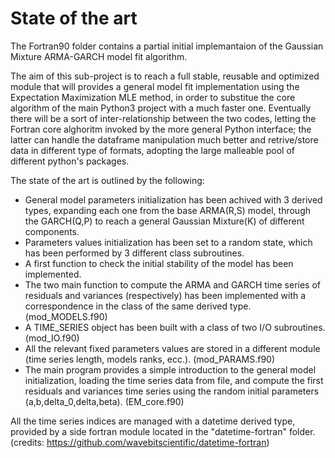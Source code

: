 # State of the art

The Fortran90 folder contains a partial initial implemantaion of the Gaussian Mixture ARMA-GARCH model fit algorithm.

The aim of this sub-project is to reach a full stable, reusable and optimized module that will provides a general 
model fit implementation using the Expectation Maximization MLE method, in order to substitue the core algorithm
of the main Python3 project with a much faster one. 
Eventually there will be a sort of inter-relationship between the two codes, letting the Fortran core alghoritm invoked by
the more general Python interface; the latter can handle the dataframe manipulation much better and retrive/store data 
in different type of formats, adopting the large malleable pool of different python's packages.

The state of the art is outlined by the following:
* General model parameters initialization has been achived with 3 derived types, expanding each one from the base ARMA(R,S)
    model, through the GARCH(Q,P) to reach a general Gaussian Mixture(K) of different components.
* Parameters values initialization has been set to a random state, which has been performed by 3 different class subroutines. 
* A first function to check the initial stability of the model has been implemented.
* The two main function to compute the ARMA and GARCH time series of residuals and variances (respectively) has been implemented 
    with a correspondence in the class of the same derived type. (mod_MODELS.f90)
* A TIME_SERIES object has been built with a class of two I/O subroutines. (mod_IO.f90)
* All the relevant fixed parameters values are stored in a different module (time series length, models ranks, ecc.). (mod_PARAMS.f90) 
* The main program provides a simple introduction to the general model initialization, loading the time series data from file, 
    and compute the first residuals and variances time series using the random initial parameters (a,b,delta_0,delta,beta). (EM_core.f90)

All the time series indices are managed with a datetime derived type, provided by a side fortran module located in the "datetime-fortran" folder.
(credits: https://github.com/wavebitscientific/datetime-fortran)
